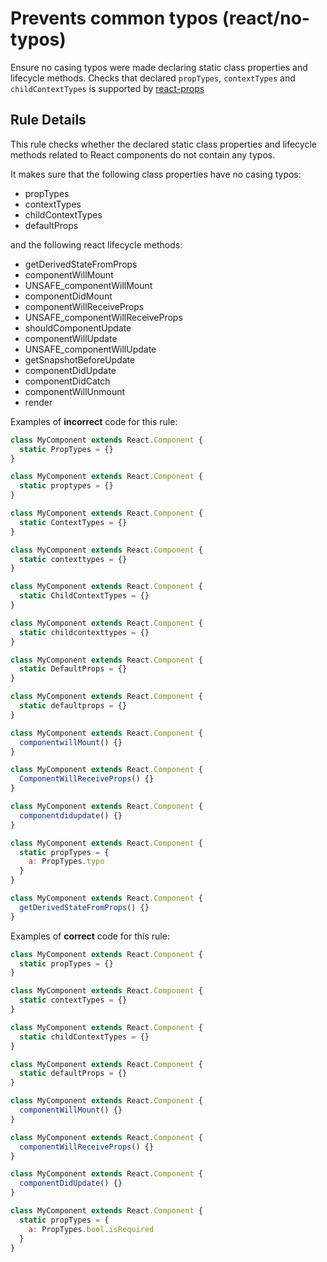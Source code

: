 # Prevents common typos (react/no-typos)

Ensure no casing typos were made declaring static class properties and lifecycle methods.
Checks that declared `propTypes`, `contextTypes` and `childContextTypes` is supported by [react-props](https://github.com/facebook/prop-types)

## Rule Details

This rule checks whether the declared static class properties and lifecycle methods related to React components do not contain any typos.

It makes sure that the following class properties have
no casing typos:

* propTypes
* contextTypes
* childContextTypes
* defaultProps

and the following react lifecycle methods:

* getDerivedStateFromProps
* componentWillMount
* UNSAFE_componentWillMount
* componentDidMount
* componentWillReceiveProps
* UNSAFE_componentWillReceiveProps
* shouldComponentUpdate
* componentWillUpdate
* UNSAFE_componentWillUpdate
* getSnapshotBeforeUpdate
* componentDidUpdate
* componentDidCatch
* componentWillUnmount
* render


Examples of **incorrect** code for this rule:

```js
class MyComponent extends React.Component {
  static PropTypes = {}
}

class MyComponent extends React.Component {
  static proptypes = {}
}

class MyComponent extends React.Component {
  static ContextTypes = {}
}

class MyComponent extends React.Component {
  static contexttypes = {}
}

class MyComponent extends React.Component {
  static ChildContextTypes = {}
}

class MyComponent extends React.Component {
  static childcontexttypes = {}
}

class MyComponent extends React.Component {
  static DefaultProps = {}
}

class MyComponent extends React.Component {
  static defaultprops = {}
}

class MyComponent extends React.Component {
  componentwillMount() {}
}

class MyComponent extends React.Component {
  ComponentWillReceiveProps() {}
}

class MyComponent extends React.Component {
  componentdidupdate() {}
}

class MyComponent extends React.Component {
  static propTypes = {
    a: PropTypes.typo
  }
}

class MyComponent extends React.Component {
  getDerivedStateFromProps() {}
}
```

Examples of **correct** code for this rule:

```js
class MyComponent extends React.Component {
  static propTypes = {}
}

class MyComponent extends React.Component {
  static contextTypes = {}
}

class MyComponent extends React.Component {
  static childContextTypes = {}
}

class MyComponent extends React.Component {
  static defaultProps = {}
}

class MyComponent extends React.Component {
  componentWillMount() {}
}

class MyComponent extends React.Component {
  componentWillReceiveProps() {}
}

class MyComponent extends React.Component {
  componentDidUpdate() {}
}

class MyComponent extends React.Component {
  static propTypes = {
    a: PropTypes.bool.isRequired
  }
}
```
